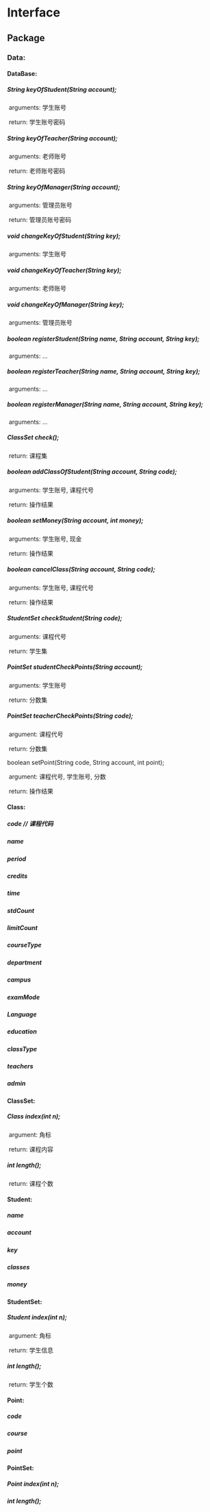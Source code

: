 # Interface

## Package

### Data:

#### DataBase:

##### String keyOfStudent(String account);

​ arguments: 学生账号

​ return: 学生账号密码

##### String keyOfTeacher(String account);

​ arguments: 老师账号

​ return: 老师账号密码

##### String keyOfManager(String account);

​ arguments: 管理员账号

​ return: 管理员账号密码

##### void changeKeyOfStudent(String key);

​ arguments: 学生账号

##### void changeKeyOfTeacher(String key);

​ arguments: 老师账号

##### void changeKeyOfManager(String key);

​ arguments: 管理员账号

##### boolean registerStudent(String name, String account, String key);

​ arguments: ...

##### boolean registerTeacher(String name, String account, String key);

​ arguments: ...

##### boolean registerManager(String name, String account, String key);

​ arguments: ...

##### ClassSet check();

​ return: 课程集

##### boolean addClassOfStudent(String account, String code);

​ arguments: 学生账号, 课程代号

​ return: 操作结果

##### boolean setMoney(String account, int money);

​ arguments: 学生账号, 现金

​ return: 操作结果

##### boolean cancelClass(String account, String code);

​ arguments: 学生账号, 课程代号

​ return: 操作结果

##### StudentSet checkStudent(String code);

​ arguments: 课程代号

​ return: 学生集

##### PointSet studentCheckPoints(String account);

​ arguments: 学生账号

​ return: 分数集

##### PointSet teacherCheckPoints(String code);

​ argument: 课程代号

​ return: 分数集

boolean setPoint(String code, String account, int point);

​ argument: 课程代号, 学生账号, 分数

​ return: 操作结果

#### Class:

##### code // 课程代码

##### name

##### period

##### credits

##### time

##### stdCount

##### limitCount

##### courseType

##### department

##### campus

##### examMode

##### Language

##### education

##### classType

##### teachers

##### admin

#### ClassSet:

##### Class index(int n);

​ argument: 角标

​ return: 课程内容

##### int length();

​ return: 课程个数

#### Student:

##### name

##### account

##### key

##### classes

##### money

#### StudentSet:

##### Student index(int n);

​ argument: 角标

​ return: 学生信息

##### int length();

​ return: 学生个数

#### Point:

##### code

##### course

##### point

#### PointSet:

##### Point index(int n);

##### int length();